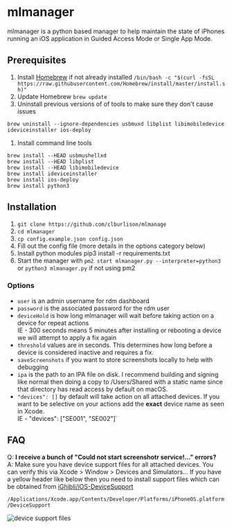 # mlmanager

mlmanager is a python based manager to help maintain the state of iPhones running an iOS application in Guided Access Mode or Single App Mode.

## Prerequisites

1. Install [Homebrew](https://brew.sh) if not already installed `/bin/bash -c "$(curl -fsSL https://raw.githubusercontent.com/Homebrew/install/master/install.sh)"`
1. Update Homebrew `brew update`
1. Uninstall previous versions of of tools to make sure they don't cause issues

  ```shell
  brew uninstall --ignore-dependencies usbmuxd libplist libimobiledevice ideviceinstaller ios-deploy
  ```

1. Install command line tools

  ```shell
  brew install --HEAD usbmushellxd
  brew install --HEAD libplist
  brew install --HEAD libimobiledevice
  brew install ideviceinstaller
  brew install ios-deploy
  brew install python3
  ```

## Installation

1. `git clone https://github.com/clburlison/mlmanage`
1. `cd mlmanager`
1. `cp config.example.json config.json`
1. Fill out the config file (more details in the options category below)
1. Install python modules pip3 install -r requirements.txt
1. Start the manager with `pm2 start mlmanager.py --interpreter=python3` or `python3 mlmanager.py` if not using pm2

### Options

- `user` is an admin username for rdm dashboard
- `password` is the associated password for the rdm user
- `deviceHold` is how long mlmanager will wait before taking action on a device for repeat actions  
  IE - 300 seconds means 5 minutes after installing or rebooting a device we will attempt to apply a fix again
- `threshold` values are in seconds. This determines how long before a device is considered inactive and requires a fix.
- `saveScreenshots` if you want to store screenshots locally to help with debugging
- `ipa` is the path to an IPA file on disk. I recommend building and signing like normal then doing a copy to /Users/Shared with a static name since that directory has read access by default on macOS.
- `"devices": []` by default will take action on all attached devices. If you want to be selective on your actions add the **exact** device name as seen in Xcode.  
  IE - "devices": ["SE001", "SE002"]`

## FAQ

Q: **I receive a bunch of "Could not start screenshotr service!..." errors?**  
A: Make sure you have device support files for all attached devices. You can verify this via Xcode > Window > Devices and Simulators... If you have a yellow header like below then you need to install support files which can be obtained from [iGhibli/iOS-DeviceSupport](https://github.com/iGhibli/iOS-DeviceSupport)

```/Applications/Xcode.app/Contents/Developer/Platforms/iPhoneOS.platform/DeviceSupport```

![device support files](https://i.imgur.com/wNXHsBm.png)
